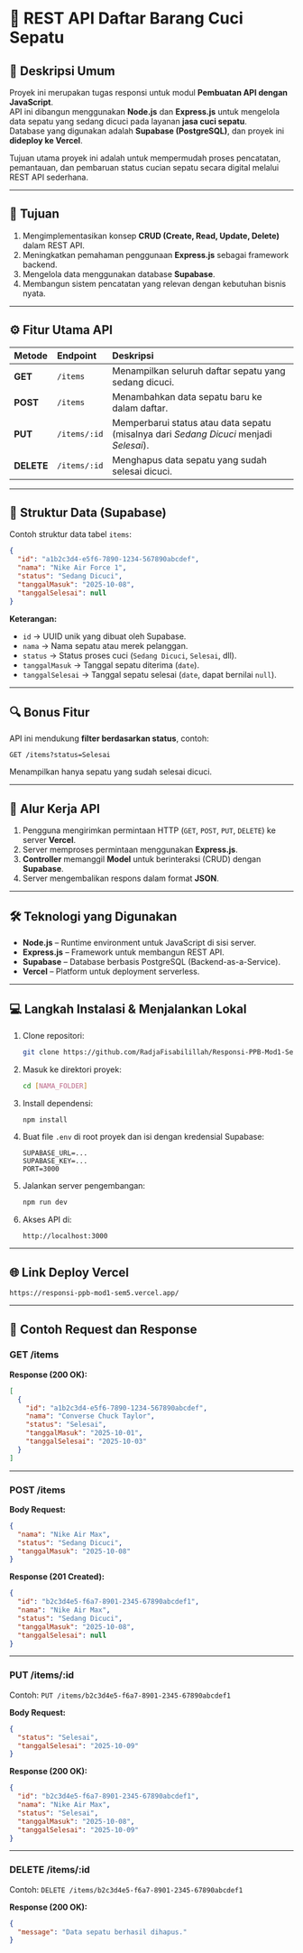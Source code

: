 # 🧼 REST API Daftar Barang Cuci Sepatu

## 📘 Deskripsi Umum

Proyek ini merupakan tugas responsi untuk modul **Pembuatan API dengan JavaScript**.  
API ini dibangun menggunakan **Node.js** dan **Express.js** untuk mengelola data sepatu yang sedang dicuci pada layanan **jasa cuci sepatu**.  
Database yang digunakan adalah **Supabase (PostgreSQL)**, dan proyek ini **dideploy ke Vercel**.

Tujuan utama proyek ini adalah untuk mempermudah proses pencatatan, pemantauan, dan pembaruan status cucian sepatu secara digital melalui REST API sederhana.

---

## 🎯 Tujuan

1. Mengimplementasikan konsep **CRUD (Create, Read, Update, Delete)** dalam REST API.
2. Meningkatkan pemahaman penggunaan **Express.js** sebagai framework backend.
3. Mengelola data menggunakan database **Supabase**.
4. Membangun sistem pencatatan yang relevan dengan kebutuhan bisnis nyata.

---

## ⚙️ Fitur Utama API

| Metode     | Endpoint     | Deskripsi                                                                              |
| :--------- | :----------- | :------------------------------------------------------------------------------------- |
| **GET**    | `/items`     | Menampilkan seluruh daftar sepatu yang sedang dicuci.                                  |
| **POST**   | `/items`     | Menambahkan data sepatu baru ke dalam daftar.                                          |
| **PUT**    | `/items/:id` | Memperbarui status atau data sepatu (misalnya dari _Sedang Dicuci_ menjadi _Selesai_). |
| **DELETE** | `/items/:id` | Menghapus data sepatu yang sudah selesai dicuci.                                       |

---

## 🧩 Struktur Data (Supabase)

Contoh struktur data tabel `items`:

```json
{
  "id": "a1b2c3d4-e5f6-7890-1234-567890abcdef",
  "nama": "Nike Air Force 1",
  "status": "Sedang Dicuci",
  "tanggalMasuk": "2025-10-08",
  "tanggalSelesai": null
}
```

**Keterangan:**

- `id` → UUID unik yang dibuat oleh Supabase.
- `nama` → Nama sepatu atau merek pelanggan.
- `status` → Status proses cuci (`Sedang Dicuci`, `Selesai`, dll).
- `tanggalMasuk` → Tanggal sepatu diterima (`date`).
- `tanggalSelesai` → Tanggal sepatu selesai (`date`, dapat bernilai `null`).

---

## 🔍 Bonus Fitur

API ini mendukung **filter berdasarkan status**, contoh:

```
GET /items?status=Selesai
```

Menampilkan hanya sepatu yang sudah selesai dicuci.

---

## 🔄 Alur Kerja API

1. Pengguna mengirimkan permintaan HTTP (`GET`, `POST`, `PUT`, `DELETE`) ke server **Vercel**.
2. Server memproses permintaan menggunakan **Express.js**.
3. **Controller** memanggil **Model** untuk berinteraksi (CRUD) dengan **Supabase**.
4. Server mengembalikan respons dalam format **JSON**.

---

## 🛠️ Teknologi yang Digunakan

- **Node.js** – Runtime environment untuk JavaScript di sisi server.
- **Express.js** – Framework untuk membangun REST API.
- **Supabase** – Database berbasis PostgreSQL (Backend-as-a-Service).
- **Vercel** – Platform untuk deployment serverless.

---

## 💻 Langkah Instalasi & Menjalankan Lokal

1. Clone repositori:

   ```bash
   git clone https://github.com/RadjaFisabilillah/Responsi-PPB-Mod1-Sem5.git
   ```

2. Masuk ke direktori proyek:

   ```bash
   cd [NAMA_FOLDER]
   ```

3. Install dependensi:

   ```bash
   npm install
   ```

4. Buat file `.env` di root proyek dan isi dengan kredensial Supabase:

   ```env
   SUPABASE_URL=...
   SUPABASE_KEY=...
   PORT=3000
   ```

5. Jalankan server pengembangan:

   ```bash
   npm run dev
   ```

6. Akses API di:

   ```
   http://localhost:3000
   ```

---

## 🌐 Link Deploy Vercel

`https://responsi-ppb-mod1-sem5.vercel.app/`

---

## 📡 Contoh Request dan Response

### **GET /items**

**Response (200 OK):**

```json
[
  {
    "id": "a1b2c3d4-e5f6-7890-1234-567890abcdef",
    "nama": "Converse Chuck Taylor",
    "status": "Selesai",
    "tanggalMasuk": "2025-10-01",
    "tanggalSelesai": "2025-10-03"
  }
]
```

---

### **POST /items**

**Body Request:**

```json
{
  "nama": "Nike Air Max",
  "status": "Sedang Dicuci",
  "tanggalMasuk": "2025-10-08"
}
```

**Response (201 Created):**

```json
{
  "id": "b2c3d4e5-f6a7-8901-2345-67890abcdef1",
  "nama": "Nike Air Max",
  "status": "Sedang Dicuci",
  "tanggalMasuk": "2025-10-08",
  "tanggalSelesai": null
}
```

---

### **PUT /items/:id**

Contoh: `PUT /items/b2c3d4e5-f6a7-8901-2345-67890abcdef1`

**Body Request:**

```json
{
  "status": "Selesai",
  "tanggalSelesai": "2025-10-09"
}
```

**Response (200 OK):**

```json
{
  "id": "b2c3d4e5-f6a7-8901-2345-67890abcdef1",
  "nama": "Nike Air Max",
  "status": "Selesai",
  "tanggalMasuk": "2025-10-08",
  "tanggalSelesai": "2025-10-09"
}
```

---

### **DELETE /items/:id**

Contoh: `DELETE /items/b2c3d4e5-f6a7-8901-2345-67890abcdef1`

**Response (200 OK):**

```json
{
  "message": "Data sepatu berhasil dihapus."
}
```

```

```

